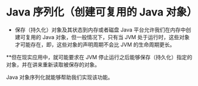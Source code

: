 # Java 序列化（创建可复用的 Java 对象）
- 保存（持久化）对象及其状态到内存或者磁盘
Java 平台允许我们在内存中创建可复用的 Java 对象，但一般情况下，只有当 JVM 处于运行时，这些对象才可能存在，即，这些对象的声明周期不会比 JVM 的生命周期更长。

**但在现实应用中，就可能要求在 JVM 停止运行之后能够保存（持久化）指定的对象，并在讲来重新读取被保存的对象。

Java 对象序列化就能够帮助我们实现该功能。

